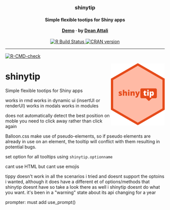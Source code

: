 <p align="center">
  <h3 align="center">shinytip</h3>

  <h4 align="center">
    Simple flexible tootips for Shiny apps
    <br><br>
    <a href="https://daattali.com/shiny/shinytip-demo/">Demo</a>
    &middot;
    by <a href="https://deanattali.com">Dean Attali</a>
  </h4>

  <p align="center">
    <a href="https://github.com/daattali/shinytip/actions">
      <img src="https://github.com/daattali/shinytip/workflows/R-CMD-check/badge.svg" alt="R Build Status" />
    </a>
    <a href="https://cran.r-project.org/package=shinytip">
      <img src="https://www.r-pkg.org/badges/version/shinytip" alt="CRAN version" />
    </a>
  </p>

</p>

---

<!-- badges: start -->
  [![R-CMD-check](https://github.com/daattali/shinytip/actions/workflows/R-CMD-check.yaml/badge.svg)](https://github.com/daattali/shinytip/actions/workflows/R-CMD-check.yaml)
  <!-- badges: end -->

<img src="inst/img/hex.png" width="170" align="right"/>

# shinytip
Simple flexible tootips for Shiny apps

works in rmd
works in dynamic ui (insertUI or renderUI)
works in modals 
works in modules

does not automatically detect the best position
on moble you need to click away rather than click again

Balloon.css make use of pseudo-elements, so if pseudo elements are already in use on an element, the tooltip will conflict with them resulting in potential bugs.


set option for all tooltips using `shinytip.optionname`

cant use HTML but cant use emojis


tippy doesn't work in all the scenarios i tried and doesnt support the optoins i wanted, although it does have a different et of options/methods that shinytip doesnt have so take a look there as well i shinytip doesnt do what you want. it's been in a "warning" state about its api changing for a year


prompter: must add use_prompt()
